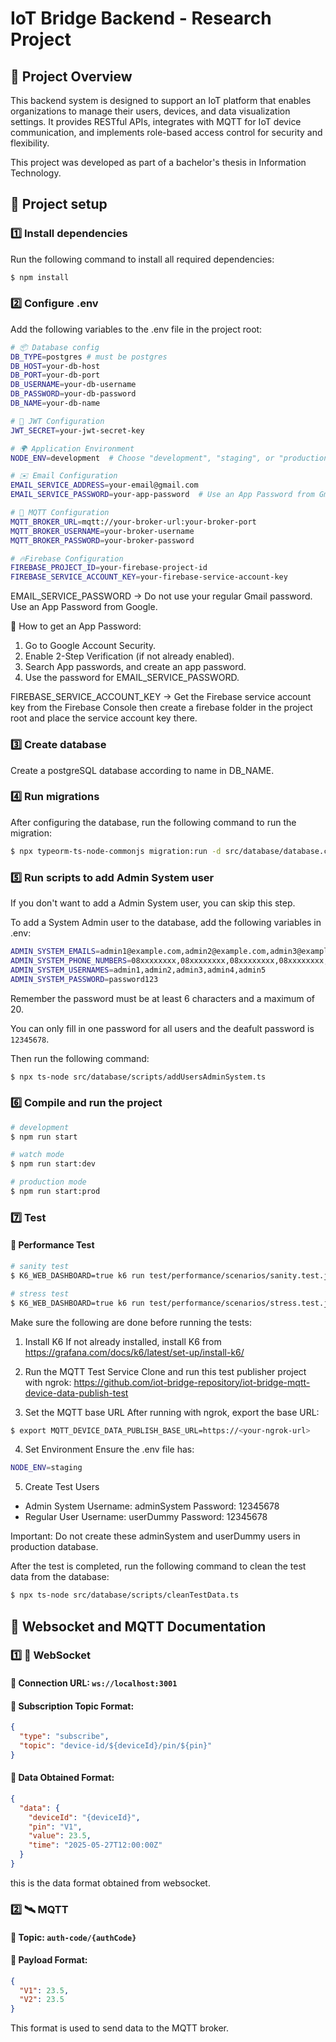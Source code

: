 # IoT Bridge Backend - Research Project

## 📌 Project Overview

This backend system is designed to support an IoT platform that enables organizations to manage their users, devices, and data visualization settings. It provides RESTful APIs, integrates with MQTT for IoT device communication, and implements role-based access control for security and flexibility.

This project was developed as part of a bachelor's thesis in Information Technology.

## 🚀 Project setup

### 1️⃣ Install dependencies

Run the following command to install all required dependencies:

```bash
$ npm install
```

### 2️⃣ Configure .env

Add the following variables to the .env file in the project root:

```bash
# 📦 Database config
DB_TYPE=postgres # must be postgres
DB_HOST=your-db-host
DB_PORT=your-db-port
DB_USERNAME=your-db-username
DB_PASSWORD=your-db-password
DB_NAME=your-db-name

# 🔐 JWT Configuration
JWT_SECRET=your-jwt-secret-key

# 🌍 Application Environment
NODE_ENV=development  # Choose "development", "staging", or "production" to set the desired mode, but by default it is set to "development"

# ✉️ Email Configuration
EMAIL_SERVICE_ADDRESS=your-email@gmail.com
EMAIL_SERVICE_PASSWORD=your-app-password  # Use an App Password from Gmail

# 📡 MQTT Configuration
MQTT_BROKER_URL=mqtt://your-broker-url:your-broker-port
MQTT_BROKER_USERNAME=your-broker-username
MQTT_BROKER_PASSWORD=your-broker-password

# 🔥Firebase Configuration
FIREBASE_PROJECT_ID=your-firebase-project-id
FIREBASE_SERVICE_ACCOUNT_KEY=your-firebase-service-account-key

```

EMAIL_SERVICE_PASSWORD → Do not use your regular Gmail password. Use an App Password from Google.

🔗 How to get an App Password:
1. Go to Google Account Security.
2. Enable 2-Step Verification (if not already enabled).
3. Search App passwords, and create an app password.
4. Use the password for EMAIL_SERVICE_PASSWORD.

FIREBASE_SERVICE_ACCOUNT_KEY → Get the Firebase service account key from the Firebase Console then create a firebase folder in the project root and place the service account key there.

### 3️⃣ Create database

Create a postgreSQL database according to name in DB_NAME.

### 4️⃣ Run migrations

After configuring the database, run the following command to run the migration:

```bash
$ npx typeorm-ts-node-commonjs migration:run -d src/database/database.config.ts
```

### 5️⃣ Run scripts to add Admin System user

If you don't want to add a Admin System user, you can skip this step.

To add a System Admin user to the database, add the following variables in .env:

```bash
ADMIN_SYSTEM_EMAILS=admin1@example.com,admin2@example.com,admin3@example.com,admin4@example.com,admin5@example.com
ADMIN_SYSTEM_PHONE_NUMBERS=08xxxxxxxx,08xxxxxxxx,08xxxxxxxx,08xxxxxxxx,08xxxxxxxx
ADMIN_SYSTEM_USERNAMES=admin1,admin2,admin3,admin4,admin5
ADMIN_SYSTEM_PASSWORD=password123
```

Remember the password must be at least 6 characters and a maximum of 20. 

You can only fill in one password for all users and the deafult password is `12345678`.

Then run the following command:

```bash
$ npx ts-node src/database/scripts/addUsersAdminSystem.ts
```

### 6️⃣ Compile and run the project

```bash
# development
$ npm run start

# watch mode
$ npm run start:dev

# production mode
$ npm run start:prod
```

### 7️⃣ Test

#### 🧪 Performance Test

```bash
# sanity test
$ K6_WEB_DASHBOARD=true k6 run test/performance/scenarios/sanity.test.js

# stress test
$ K6_WEB_DASHBOARD=true k6 run test/performance/scenarios/stress.test.js
```

Make sure the following are done before running the tests:

1. Install K6
If not already installed, install K6 from https://grafana.com/docs/k6/latest/set-up/install-k6/

2. Run the MQTT Test Service
Clone and run this test publisher project with ngrok:
https://github.com/iot-bridge-repository/iot-bridge-mqtt-device-data-publish-test

3. Set the MQTT base URL
After running with ngrok, export the base URL:

```bash
$ export MQTT_DEVICE_DATA_PUBLISH_BASE_URL=https://<your-ngrok-url>
```

4. Set Environment
Ensure the .env file has:

```bash
NODE_ENV=staging
```

5. Create Test Users
- Admin System
Username: adminSystem
Password: 12345678
- Regular User
Username: userDummy
Password: 12345678

Important: Do not create these adminSystem and userDummy users in production database.

After the test is completed, run the following command to clean the test data from the database:

```bash
$ npx ts-node src/database/scripts/cleanTestData.ts
```

## 📖 Websocket and MQTT Documentation

### 1️⃣ 📡 WebSocket

#### 🔸 Connection URL: `ws://localhost:3001`

#### 🔸 Subscription Topic Format:

```json
{
  "type": "subscribe",
  "topic": "device-id/${deviceId}/pin/${pin}"
}
```

#### 🔸 Data Obtained Format:

```json
{
  "data": {
    "deviceId": "{deviceId}",
    "pin": "V1",
    "value": 23.5,
    "time": "2025-05-27T12:00:00Z"
  }
}
```

this is the data format obtained from websocket.

### 2️⃣ 🛰️ MQTT

#### 🔸 Topic: `auth-code/{authCode}`

#### 🔸 Payload Format:

```json
{
  "V1": 23.5,
  "V2": 23.5
}
```

This format is used to send data to the MQTT broker.